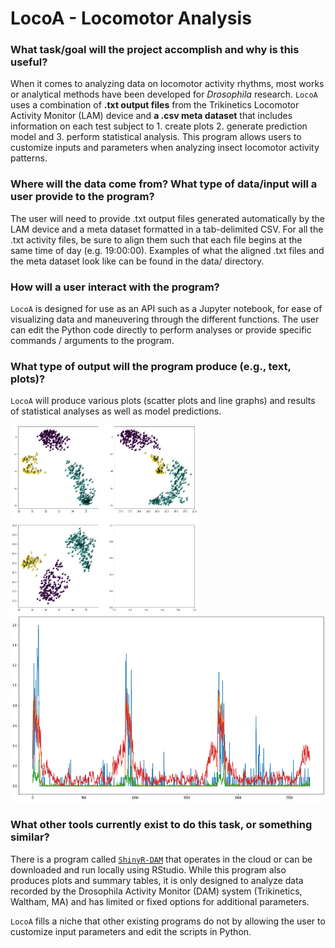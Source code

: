 # LocoA - Locomotor Analysis

### What task/goal will the project accomplish and why is this useful?
When it comes to analyzing data on locomotor activity rhythms, most works or analytical methods have been developed for *Drosophila* research. ``LocoA`` uses a combination of **.txt output files** from the Trikinetics Locomotor Activity Monitor (LAM) device and **a .csv meta dataset** that includes information on each test subject to 1. create plots 2. generate prediction model and 3. perform statistical analysis. This program allows users to customize inputs and parameters when analyzing insect locomotor activity patterns.

### Where will the data come from? What type of data/input will a user provide to the program? 
The user will need to provide .txt output files generated automatically by the LAM  device and a meta dataset formatted in a tab-delimited CSV. For all the .txt activity files, be sure to align them such that each file begins at the same time of day (e.g. 19:00:00). Examples of what the aligned .txt files and the meta dataset look like can be found in the data/ directory.

### How will a user interact with the program?
``LocoA`` is designed for use as an API such as a Jupyter notebook, for ease of visualizing data and maneuvering through the different functions. The user can edit the Python code directly to perform analyses or provide specific commands / arguments to the program.

### What type of output will the program produce (e.g., text, plots)?
``LocoA`` will produce various plots (scatter plots and line graphs) and results of statistical analyses as well as model predictions. 

<img src="example/scatterplot.png" width="300" height="300">

<img src="example/lineplot.png" width="600" height="300">

### What other tools currently exist to do this task, or something similar?
There is a program called [`ShinyR-DAM`](https://github.com/KarolCichewicz/ShinyR-DAM.git) that operates in the cloud or can be downloaded and run locally using RStudio. While this program also produces plots and summary tables, it is only designed to analyze data recorded by the Drosophila Activity Monitor (DAM) system (Trikinetics, Waltham, MA) and has limited or fixed options for additional parameters.


``LocoA`` fills a niche that other existing programs do not by allowing the user to customize input parameters and edit the scripts in Python.
